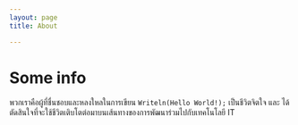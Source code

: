 ```yaml
---
layout: page
title: About

---
```


# Some info
พวกเราคือผู้ที่ชื่นชอบและหลงใหลในการเขียน `Writeln(Hello World!);` เป็นชีวิตจิตใจ และ ได้ตัดสินใจที่จะใช้ชีวิตเติบโตต่อมาบนเส้นทางของการพัฒนาร่วมไปกับเทคโนโลยี IT
